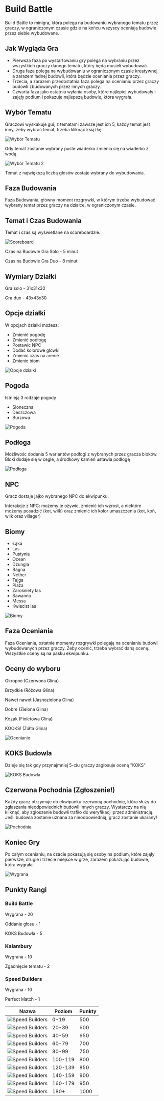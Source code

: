 # Build Battle

Build Battle to minigra, która polega na budowaniu wybranego tematu przez graczy, w ograniczonym czasie gdzie na końcu wszyscy oceniają budowle przez siebie wybudowane.

## Jak Wygląda Gra

- Pierwsza faza po wystartowaniu gry polega na wybraniu przez wszystkich graczy danego tematu, który będą musieli wybudować.
- Druga faza polega na wybudowaniu w ograniczonym czasie kreatywnej, a zarazem ładnej budowli, która będzie oceniania przez graczy.
- Trzecia, a zarazem przedostatnia faza polega na ocenianiu przez graczy budowli zbudowanych przez innych graczy.
- Czwarta faza jako ostatnia wyłania osoby, które najlepiej wybudowały i zajęły podium i pokazuje najlepszą budowle, która wygrała.

## Wybór Tematu

 Graczowi wyskakuje gui, z tematami zawsze jest ich 5, każdy temat jest inny, żeby wybrać temat, trzeba kliknąć książkę.

![Wybór Tematu](/assets/buildbattle/build-battle-wybierz-temat.png)

 Gdy temat zostanie wybrany puste wiaderko zmienia się na wiaderko z wodą.

![Wybór Tematu 2](/assets/buildbattle/build-battle-wybierz-temat-2.png)

Temat z największą liczbą głosów zostaje wybrany do wybudowania.

## Faza Budowania

Faza Budowania, główny moment rozgrywki, w którym trzeba wybudować wybrany temat przez graczy na działce, w ograniczonym czasie.

## Temat i Czas Budowania
Temat i czas są wyświetlane na scoreboardzie.

![Scoreboard](/assets/buildbattle/build-battle-temat-i-czas.png)

Czas na Budowle Gra Solo - 5 minut

Czas na Budowle Gra Duo - 8 minut

## Wymiary Działki
Gra solo - 31x31x30

Gra duo - 43x43x30


## Opcje działki
W opcjach działki możesz:
- Zmienić pogodę
- Zmienić podłogę
- Postawic NPC
- Dodać kolorowe głowki
- Zmienić czas na arenie
- Zmienic biom

![Opcje dzialki](/assets/buildbattle/build-battle-opcje-dzialki.png)

## Pogoda
Istnieją 3 rodzaje pogody
- Słoneczna
- Deszczowa
- Burzowa

![Pogoda](/assets/buildbattle/build-battle-pogoda.png)

## Podłoga
Możliwośc dodania 5 wariantów podłogi z wybranych przez gracza bloków. Bloki dodaje się w cegle, a środkowy kamień ustawia podłogę

![Podłoga](/assets/buildbattle/build-battle-podloga.png)

## NPC
Gracz dostaje jajko wybranego NPC do ekwipunku.

Interakcje z NPC: możemy je ożywic, zmienić ich wzrost, a niektóre możemy posadzić (kot, wilk) oraz zmienić ich kolor umaszczenia (kot, koń, wilk oraz villager)

## Biomy
- Łąka
- Las
- Pustynia
- Ocean
- Dżungla
- Bagna
- Nether
- Tajga
- Plaża
- Zarośniety las
- Sawanna
- Messa
- Kwiecist las

![Biomy](/assets/buildbattle/build-battle-biomy.png)

## Faza Oceniania
Faza Oceniania, ostatnie momenty rozgrywki polegają na ocenianiu budowli wybudowanych przez graczy. 
Żeby ocenić, trzeba wybrać daną ocenę. Wszystkie oceny są na pasku ekwipunku.


## Oceny do wyboru

Okropne (Czerwona Glina)

Brzydkie (Różowa Glina)

Nawet nawet (Jasnozielona Glina)

Dobre (Zielona Glina)

Kozak (Fioletowa Glina)

KOOKS! (Żółta Glina)

![Ocenianie](/assets/buildbattle/build-battle-ocena.png)

## KOKS Budowla

Dzieje się tak gdy przynajmniej 5-ciu graczy zagłosuje oceną "KOKS"

![KOKS Budowla](/assets/buildbattle/build-battle-KOKS-budowla.png)

## Czerwona Pochodnia (Zgłoszenie!)
Każdy gracz otrzymuje do ekwipunku czerwoną pochodnię, która służy do zgłaszania nieodpowiednich budowli innych graczy. Wystarczy na nią kliknąć, aby zgłoszenie budowli trafiło do weryfikacji przez administrację. Jeśli budowla zostanie uznana za nieodpowiednią, gracz zostanie ukarany!

![Pochodnia](/assets/buildbattle/pochodnia.png)

## Koniec Gry

Po całym ocenianiu, na czacie pokazują się osoby na podium, które zajęły pierwsze, drugie i trzecie miejsce w grze, zarazem pokazując budowle, która wygrała.

![Wygrana](/assets/buildbattle/build-battle-wygrana.png)

## Punkty Rangi

### **Build Battle**

 Wygrana - 20

 Oddanie głosu - 1

 KOKS Budowla - 5

### **Kalambury**

Wygrana - 10

Zgadnięcie tematu - 2

### **Speed Builders**

Wygrana - 10

Perfect Match - 1 


| **Nazwa**                                         |  **Poziom**  | **Punkty**   |
|---------------------------------------------------|--------------|--------------|
| ![Speed Builders](/assets/buildbattle/ranga0.png) | 0-19         | 500          |
| ![Speed Builders](/assets/buildbattle/ranga1.png) | 20-39        | 600          |
| ![Speed Builders](/assets/buildbattle/ranga2.png) | 40-59        | 650          |
| ![Speed Builders](/assets/buildbattle/ranga3.png) | 60-79        | 700          |
| ![Speed Builders](/assets/buildbattle/ranga4.png) | 80-99        | 750          |
| ![Speed Builders](/assets/buildbattle/ranga5.png) | 100-119      | 800          |
| ![Speed Builders](/assets/buildbattle/ranga6.png) | 120-139      | 850          |
| ![Speed Builders](/assets/buildbattle/ranga7.png) | 140-159      | 900          |
| ![Speed Builders](/assets/buildbattle/ranga8.png) | 160-179      | 950          |
| ![Speed Builders](/assets/buildbattle/ranga9.png) | 180+         | 1000         |
